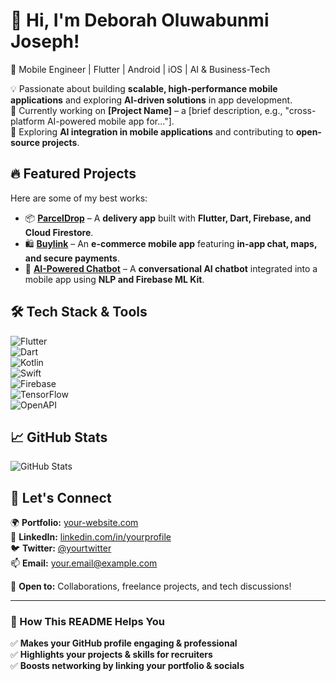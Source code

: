# 👋 Hi, I'm Deborah Oluwabunmi Joseph!  
🚀 Mobile Engineer | Flutter | Android | iOS | AI & Business-Tech  

💡 Passionate about building **scalable, high-performance mobile applications** and exploring **AI-driven solutions** in app development.  
🔭 Currently working on **[Project Name]** – a [brief description, e.g., "cross-platform AI-powered mobile app for..."].  
🌱 Exploring **AI integration in mobile applications** and contributing to **open-source projects**.  

## 🔥 Featured Projects  
Here are some of my best works:  

- 📦 **[ParcelDrop](repo-link)** – A **delivery app** built with **Flutter, Dart, Firebase, and Cloud Firestore**.  
- 🛍️ **[Buylink](repo-link)** – An **e-commerce mobile app** featuring **in-app chat, maps, and secure payments**.  
- 🧠 **[AI-Powered Chatbot](repo-link)** – A **conversational AI chatbot** integrated into a mobile app using **NLP and Firebase ML Kit**.  

## 🛠️ Tech Stack & Tools  
![Flutter](https://img.shields.io/badge/Flutter-blue?logo=flutter)  
![Dart](https://img.shields.io/badge/Dart-0175C2?logo=dart)  
![Kotlin](https://img.shields.io/badge/Kotlin-0095D5?logo=kotlin)  
![Swift](https://img.shields.io/badge/Swift-F05138?logo=swift)  
![Firebase](https://img.shields.io/badge/Firebase-FFCA28?logo=firebase)  
![TensorFlow](https://img.shields.io/badge/TensorFlow-FF6F00?logo=tensorflow)  
![OpenAPI](https://img.shields.io/badge/OpenAPI-6BA539?logo=openapi)  

## 📈 GitHub Stats  
![GitHub Stats](https://github-readme-stats.vercel.app/api?username=yourusername&show_icons=true&theme=radical)  

## 🤝 Let's Connect  
🌍 **Portfolio:** [your-website.com](your-website.com)  
💼 **LinkedIn:** [linkedin.com/in/yourprofile](https://linkedin.com/in/yourprofile)  
🐦 **Twitter:** [@yourtwitter](https://twitter.com/yourtwitter)  
📫 **Email:** your.email@example.com  

💬 **Open to:** Collaborations, freelance projects, and tech discussions!  

---

### **🚀 How This README Helps You**  
✅ **Makes your GitHub profile engaging & professional**  
✅ **Highlights your projects & skills for recruiters**  
✅ **Boosts networking by linking your portfolio & socials**  


